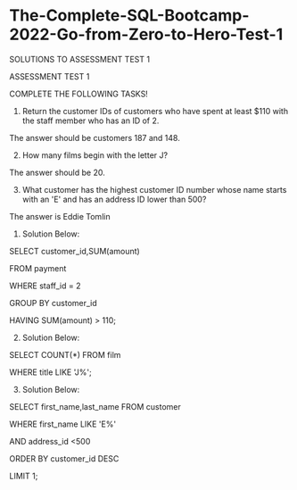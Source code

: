 # The-Complete-SQL-Bootcamp-2022-Go-from-Zero-to-Hero-Test-1

SOLUTIONS TO ASSESSMENT TEST 1

ASSESSMENT TEST 1

COMPLETE THE FOLLOWING TASKS!

1. Return the customer IDs of customers who have spent at least $110 with the staff member who has an ID of 2.

The answer should be customers 187 and 148.

2. How many films begin with the letter J?

The answer should be 20.

3. What customer has the highest customer ID number whose name starts with an 'E' and has an address ID lower than 500?

The answer is Eddie Tomlin



1. Solution Below:

SELECT customer_id,SUM(amount)

FROM payment

WHERE staff_id = 2

GROUP BY customer_id

HAVING SUM(amount) > 110;

2. Solution Below:

SELECT COUNT(*) FROM film

WHERE title LIKE 'J%';

3. Solution Below:

SELECT first_name,last_name FROM customer

WHERE first_name LIKE 'E%'

AND address_id <500

ORDER BY customer_id DESC

LIMIT 1;

